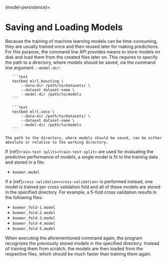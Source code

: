 (model-persistence)=

# Saving and Loading Models

Because the training of machine learning models can be time-consuming, they are usually trained once and then reused later for making predictions. For this purpose, the command line API provides means to store models on disk and load them from the created files later on. This requires to specify the path to a directory, where models should be saved, via the command line argument `--model-dir`:

````{tab} BOOMER
   ```text
   testbed mlrl.boosting \
       --data-dir /path/to/datasets/ \
       --dataset dataset-name \
       --model-dir /path/to/models
   ```
````

````{tab} SeCo
   ```text
   testbed mlrl.seco \
       --data-dir /path/to/datasets/ \
       --dataset dataset-name \
       --model-dir /path/to/models
   ```
````

```{note}
The path to the directory, where models should be saved, can be either absolute or relative to the working directory.
```

If {ref}`train-test splits<train-test-split>` are used for evaluating the predictive performance of models, a single model is fit to the training data and stored in a file:

- `boomer.model`

If a {ref}`cross validation<cross-validation>` is performed instead, one model is trained per cross validation fold and all of these models are stored in the specified directory. For example, a 5-fold cross validation results in the following files:

- `boomer_fold-1.model`
- `boomer_fold-2.model`
- `boomer_fold-3.model`
- `boomer_fold-4.model`
- `boomer_fold-5.model`

When executing the aforementioned command again, the program recognizes the previously stored models in the specified directory. Instead of training them from scratch, the models are then loaded from the respective files, which should be much faster than training them again.
